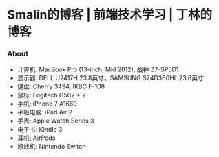 # Smalin的博客 | 前端技术学习 | 丁林的博客

### About

- 计算机: MacBook Pro (13-inch, Mid 2012), 战神 Z7-SP5D1
- 显示器: DELL U2417H 23.8英寸，SAMSUNG S24D360HL 23.6英寸
- 键盘: Cherry 3494, IKBC F-108
- 鼠标: Logitech G502 * 2
- 手机: iPhone 7 A1660
- 平板电脑: iPad Air 2
- 手表: Apple Watch Series 3
- 电子书: Kindle 3
- 耳机: AirPods
- 游戏机: Nintendo Switch
